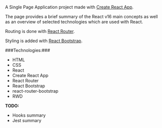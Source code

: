 A Single Page Application project made with [Create React App](https://github.com/facebook/create-react-app).

The page provides a brief summary of the React v16 main concepts as well as an overview of selected technologies which are used with React.

Routing is done with [React Router](https://github.com/ReactTraining/react-router).

Styling is added with [React Bootstrap](https://github.com/react-bootstrap/react-bootstrap).

###Technologies:###
- HTML
- CSS
- React
- Create React App
- React Router
- React Bootstrap
- react-router-bootstrap
- RWD

**TODO:**
- Hooks summary
- Jest summary 

